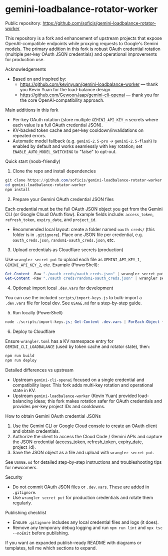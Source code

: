 # gemini-loadbalance-rotator-worker

Public repository: https://github.com/soficis/gemini-loadbalance-rotator-worker

This repository is a fork and enhancement of upstream projects that expose OpenAI-compatible endpoints while proxying requests to Google's Gemini models. The primary addition in this fork is robust OAuth credential rotation (multiple per-key OAuth JSON credentials) and operational improvements for production use.

Acknowledgements
- Based on and inspired by:
    - https://github.com/kevinyuan/gemini-loadbalance-worker — thank you Kevin Yuan for the load-balance design.
    - https://github.com/GewoonJaap/gemini-cli-openai — thank you for the core OpenAI-compatibility approach.

Main additions in this fork
- Per-key OAuth rotation (store multiple `GEMINI_API_KEY_n` secrets where each value is a full OAuth credential JSON).
- KV-backed token cache and per-key cooldown/invalidations on repeated errors.
- Automatic model fallback (e.g. `gemini-2.5-pro` → `gemini-2.5-flash`) is enabled by default and works seamlessly with key rotation; set `ENABLE_AUTO_MODEL_SWITCHING` to "false" to opt-out.

Quick start (noob-friendly)

1) Clone the repo and install dependencies

```powershell
git clone https://github.com/soficis/gemini-loadbalance-rotator-worker.git
cd gemini-loadbalance-rotator-worker
npm install
```

2) Prepare your Gemini OAuth credential JSON files

Each credential must be the full OAuth JSON object you get from the Gemini CLI (or Google Cloud OAuth flow). Example fields include: `access_token`, `refresh_token`, `expiry_date`, and `project_id`.

- Recommended local layout: create a folder named `oauth creds/` (this folder is in `.gitignore`). Place one JSON file per credential, e.g. `oauth_creds.json`, `random1-oauth_creds.json`, etc.

3) Upload credentials as Cloudflare secrets (production)

Use `wrangler secret put` to upload each file as `GEMINI_API_KEY_1`, `GEMINI_API_KEY_2`, etc. Example (PowerShell):

```powershell
Get-Content -Raw "./oauth creds/oauth_creds.json" | wrangler secret put GEMINI_API_KEY_1
Get-Content -Raw "./oauth creds/random1-oauth_creds.json" | wrangler secret put GEMINI_API_KEY_2
```

4) Optional: import local `.dev.vars` for development

You can use the included `scripts/import-keys.js` to bulk-import a `.dev.vars` file for local dev. See `USAGE.md` for a step-by-step guide.

5) Run locally (PowerShell)

```powershell
node ./scripts/import-keys.js; Get-Content .dev.vars | ForEach-Object { if ($_ -match "^([^=]+)=(.*)$") { $n=$matches[1]; $v=$matches[2].Trim("'\""); Set-Item -Path Env:$n -Value $v } }; npm run dev
```

6) Deploy to Cloudflare

Ensure `wrangler.toml` has a KV namespace entry for `GEMINI_CLI_LOADBALANCE` (used by token cache and rotator state), then:

```bash
npm run build
npm run deploy
```

Detailed differences vs upstream

- Upstream `gemini-cli-openai` focused on a single credential and compatibility layer. This fork adds multi-key rotation and operational state in KV.
- Upstream `gemini-loadbalance-worker` (Kevin Yuan) provided load-balancing ideas; this fork makes rotation safer for OAuth credentials and provides per-key project IDs and cooldowns.

How to obtain Gemini OAuth credential JSONs

1) Use the Gemini CLI or Google Cloud console to create an OAuth client and obtain credentials.
2) Authorize the client to access the Cloud Code / Gemini APIs and capture the JSON credential (access_token, refresh_token, expiry_date, project_id).
3) Save the JSON object as a file and upload with `wrangler secret put`.

See `USAGE.md` for detailed step-by-step instructions and troubleshooting tips for newcomers.

Security
- Do not commit OAuth JSON files or `.dev.vars`. These are added in `.gitignore`.
- Use `wrangler secret put` for production credentials and rotate them regularly.

Publishing checklist
- Ensure `.gitignore` includes any local credential files and logs (it does).
- Remove any temporary debug logging and run `npm run lint` and `npx tsc --noEmit` before publishing.

If you want an expanded publish-ready README with diagrams or templates, tell me which sections to expand.
